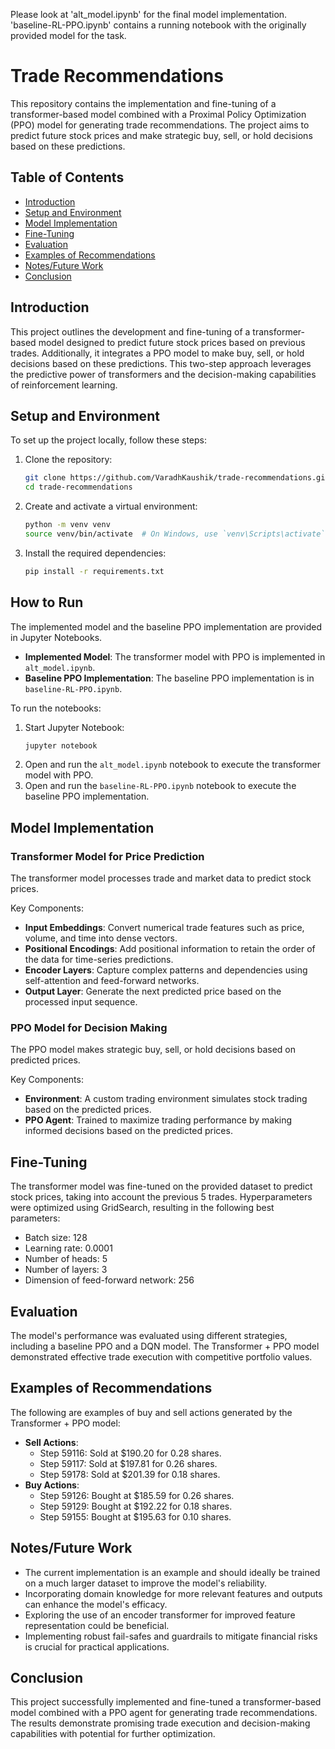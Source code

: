 Please look at 'alt_model.ipynb' for the final model implementation. 'baseline-RL-PPO.ipynb' contains a running notebook with the originally provided model for the task.

# Trade Recommendations

This repository contains the implementation and fine-tuning of a transformer-based model combined with a Proximal Policy Optimization (PPO) model for generating trade recommendations. The project aims to predict future stock prices and make strategic buy, sell, or hold decisions based on these predictions.

## Table of Contents

- [Introduction](#introduction)
- [Setup and Environment](#setup-and-environment)
- [Model Implementation](#model-implementation)
- [Fine-Tuning](#fine-tuning)
- [Evaluation](#evaluation)
- [Examples of Recommendations](#examples-of-recommendations)
- [Notes/Future Work](#notesfuture-work)
- [Conclusion](#conclusion)


## Introduction

This project outlines the development and fine-tuning of a transformer-based model designed to predict future stock prices based on previous trades. Additionally, it integrates a PPO model to make buy, sell, or hold decisions based on these predictions. This two-step approach leverages the predictive power of transformers and the decision-making capabilities of reinforcement learning.

## Setup and Environment

To set up the project locally, follow these steps:

1. Clone the repository:
    ```sh
    git clone https://github.com/VaradhKaushik/trade-recommendations.git
    cd trade-recommendations
    ```

2. Create and activate a virtual environment:
    ```sh
    python -m venv venv
    source venv/bin/activate  # On Windows, use `venv\Scripts\activate`
    ```

3. Install the required dependencies:
    ```sh
    pip install -r requirements.txt
    ```

## How to Run

The implemented model and the baseline PPO implementation are provided in Jupyter Notebooks.

- **Implemented Model**: The transformer model with PPO is implemented in `alt_model.ipynb`.
- **Baseline PPO Implementation**: The baseline PPO implementation is in `baseline-RL-PPO.ipynb`.

To run the notebooks:
1. Start Jupyter Notebook:
    ```sh
    jupyter notebook
    ```
2. Open and run the `alt_model.ipynb` notebook to execute the transformer model with PPO.
3. Open and run the `baseline-RL-PPO.ipynb` notebook to execute the baseline PPO implementation.

## Model Implementation

### Transformer Model for Price Prediction

The transformer model processes trade and market data to predict stock prices.

Key Components:
- **Input Embeddings**: Convert numerical trade features such as price, volume, and time into dense vectors.
- **Positional Encodings**: Add positional information to retain the order of the data for time-series predictions.
- **Encoder Layers**: Capture complex patterns and dependencies using self-attention and feed-forward networks.
- **Output Layer**: Generate the next predicted price based on the processed input sequence.

### PPO Model for Decision Making

The PPO model makes strategic buy, sell, or hold decisions based on predicted prices.

Key Components:
- **Environment**: A custom trading environment simulates stock trading based on the predicted prices.
- **PPO Agent**: Trained to maximize trading performance by making informed decisions based on the predicted prices.

## Fine-Tuning

The transformer model was fine-tuned on the provided dataset to predict stock prices, taking into account the previous 5 trades. Hyperparameters were optimized using GridSearch, resulting in the following best parameters:
- Batch size: 128
- Learning rate: 0.0001
- Number of heads: 5
- Number of layers: 3
- Dimension of feed-forward network: 256

## Evaluation

The model's performance was evaluated using different strategies, including a baseline PPO and a DQN model. The Transformer + PPO model demonstrated effective trade execution with competitive portfolio values.

## Examples of Recommendations

The following are examples of buy and sell actions generated by the Transformer + PPO model:
- **Sell Actions**:
  - Step 59116: Sold at $190.20 for 0.28 shares.
  - Step 59117: Sold at $197.81 for 0.26 shares.
  - Step 59178: Sold at $201.39 for 0.18 shares.
- **Buy Actions**:
  - Step 59126: Bought at $185.59 for 0.26 shares.
  - Step 59129: Bought at $192.22 for 0.18 shares.
  - Step 59155: Bought at $195.63 for 0.10 shares.

## Notes/Future Work

- The current implementation is an example and should ideally be trained on a much larger dataset to improve the model's reliability.
- Incorporating domain knowledge for more relevant features and outputs can enhance the model's efficacy.
- Exploring the use of an encoder transformer for improved feature representation could be beneficial.
- Implementing robust fail-safes and guardrails to mitigate financial risks is crucial for practical applications.

## Conclusion

This project successfully implemented and fine-tuned a transformer-based model combined with a PPO agent for generating trade recommendations. The results demonstrate promising trade execution and decision-making capabilities with potential for further optimization.


